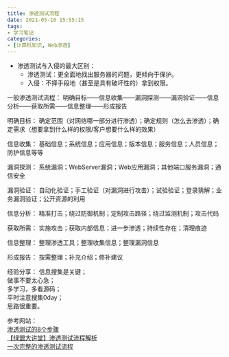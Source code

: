 ```yaml
---
title: 渗透测试流程
date: 2021-05-16 15:55:15
tags:
- 学习笔记
categories:
- [计算机知识, Web渗透]
---
```


- 渗透测试与入侵的最大区别：  
  - 渗透测试：更全面地找出服务器的问题，更倾向于保护。  
  - 入侵：不择手段地（甚至是具有破坏性的）拿到权限。  

一般渗透测试流程：
明确目标——信息收集——漏洞探测——漏洞验证——信息分析——获取所需——信息整理——形成报告

明确目标：
  确定范围（对网络哪一部分进行渗透）；确定规则（怎么去渗透）；确定需求（想要拿到什么样的权限/客户想要什么样的效果）

信息收集：
  基础信息；系统信息；应用信息；版本信息；服务信息；人员信息；防护信息等等

漏洞探测：
  系统漏洞；WebServer漏洞；Web应用漏洞；其他端口服务漏洞；通信安全

漏洞验证：
  自动化验证；手工验证（对漏洞进行攻击）；试验验证；登录猜解；业务漏洞验证；公开资源的利用

信息分析：
  精准打击；绕过防御机制；定制攻击路径；绕过监测机制；攻击代码

获取所需：
  实施攻击；获取内部信息；进一步渗透；持续性存在；清理痕迹

信息整理：
  整理渗透工具；整理收集信息；整理漏洞信息

形成报告：
  按需整理；补充介绍；修补建议

经验分享：
信息搜集是关键；  
做事不要太心急；  
多学习，多看源码；  
平时注意搜集0day；  
思路很重要。  

参考网站：  
[渗透测试的8个步骤](https://www.freebuf.com/column/196291.html)  
[【绿盟大讲堂】渗透测试流程解析](http://blog.nsfocus.net/penetration-test-class/)  
[一次完整的渗透测试流程](https://blog.csdn.net/qq_36119192/article/details/84674109)  
